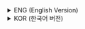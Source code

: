 <details>
<summary>ENG (English Version)</summary>

## **Chapter 4 – Computer Architecture**  

This chapter provides an overview of computer architecture, explaining how computers process and execute instructions, manage memory, and organize internal components such as the CPU, buses, and storage hierarchy.

### **1. Von Neumann Architecture and Stored Program Concept**  
Introduces the stored-program concept proposed by John von Neumann, where both data and instructions are stored in the same memory. The CPU sequentially fetches, decodes, and executes these instructions, enabling programmable and automated computing.

### **2. Instruction Structure and Machine Languages**  
Describes the format of an instruction: operation part (opcode) and operand part (address). Instructions are often 16 bits, divided into 4-bit operation codes and 12-bit address fields. Basic operations include ADD, LOAD, STORE, and HALT. Also explains machine language (binary instructions) and assembly language, a human-readable symbolic equivalent.

### **3. Memory System and Addressing**  
Explains how each memory cell has a unique address. The CPU retrieves data by referencing these address values.  
- **RAM (Random Access Memory):** Volatile memory for read-write operations, typically DRAM or SRAM.  
- **ROM (Read Only Memory):** Non-volatile memory used for permanent data storage.  
- **BIOS:** Firmware that initializes hardware during the boot process and loads the operating system into memory.

### **4. Cache Memory and Buffer**  
Addresses the performance difference between fast CPUs and slower storage devices.  
- **Cache:** High-speed memory (SRAM) bridging the speed gap between the CPU and main memory.  
- **Buffer:** Temporary storage area facilitating efficient data transfer between devices of differing speeds.

### **5. Secondary and External Memory**  
Discusses mass storage devices such as hard disk drives (HDDs) using magnetic platters and solid-state drives (SSDs) using flash memory for faster, energy-efficient storage. Also mentions external drives and USB flash memory for portable data use.

### **6. Memory Hierarchy**  
Describes the layered structure of memory from fastest to slowest: registers → cache → main memory → secondary storage. Explains cost, capacity, and performance trade-offs that define this hierarchy.

### **7. Central Processing Unit (CPU)**  
Outlines CPU components and their roles:  
- **ALU (Arithmetic Logic Unit):** Executes arithmetic and logical operations.  
- **Control Unit:** Directs processing sequences.  
- **Registers:** Temporarily store operands and results.  
The CPU continuously performs the fetch–decode–execute cycle, executing instructions sequentially.

### **8. Program Execution and Machine Cycle**  
Each instruction cycle involves three stages: fetch (retrieve from memory), decode (interpret operation and operands), and execute (perform operation). This cycle repeats continuously to complete program execution.

### **9. Microprocessor and Performance**  
Identifies performance factors such as bus width, clock speed, parallel processing, and register size. Describes Intel’s processor evolution (4004 to Pentium, Core i-series) and Moore’s Law, predicting that processing power doubles roughly every 18–24 months.  
Compares CISC (Complex Instruction Set Computing), with more complex instruction sets, and RISC (Reduced Instruction Set Computing), focusing on simpler, faster-executing instructions.

</details>

<details>
<summary>KOR (한국어 버전)</summary>

## **4장 – 컴퓨터 구조**  

이 장은 컴퓨터의 기본 구조, 명령어 실행 과정, 기억장치 구성, 중앙처리장치(CPU)의 역할과 성능 요소에 대한 설명임.

### **1. 폰 노이만 구조와 저장 프로그램 개념**  
존 폰 노이만이 제안한 저장 프로그램 방식은 프로그램 명령어와 데이터를 같은 기억장치에 저장하는 구조임. CPU는 이것을 순차적으로 인출, 해독, 실행하여 자동화된 연산을 수행함.

### **2. 명령어 구성과 저급 언어**  
명령어는 연산부(Opcode)와 피연산부(Operand)로 구성됨. 대부분 16비트로 표현되며, 주요 명령어로는 ADD, LOAD, STORE, HALT가 있음. 기계어는 이진 코드 형태임, 어셈블리어는 사람이 읽기 쉬운 기호로 표현된 언어임.

### **3. 기억장치와 주소 체계**  
모든 메모리 저장 위치는 고유한 주소(Address)를 가짐. CPU가 주소를 참조하여 데이터를 접근함.  
- RAM: 휘발성 메모리로, 읽기-쓰기 작업에 사용됨.  
- ROM: 비휘발성 메모리로, 영구 데이터 저장용임.  
- BIOS: 하드웨어 초기화 및 운영체제 메모리 로드를 담당함.

### **4. 캐시 메모리와 버퍼**  
캐시 메모리(SRAM)는 CPU와 메모리 간 속도 차이를 완화하는 역할임. 버퍼는 서로 다른 속도의 장치 간 효율적 데이터 전달을 위해 임시로 데이터 저장을 수행함.

### **5. 보조기억장치**  
HDD와 SSD는 대용량 데이터를 저장하는 보조기억장치임. 외장하드와 USB 메모리는 휴대성과 데이터 전송의 용이성을 제공함.

### **6. 기억장치 계층 구조**  
기억장치는 레지스터 → 캐시 → 주기억장치 → 보조기억장치의 계층 구조로 속도, 용량, 가격에 따라 구분됨.

### **7. 중앙처리장치 (CPU)**  
CPU는 연산장치(ALU), 제어장치(Control Unit), 레지스터(Register)로 구성됨. 명령어 인출, 해독, 실행의 연산 사이클을 반복함.

### **8. 명령어 처리 과정과 기계 주기**  
명령어는 인출, 해독, 실행의 세 단계로 처리됨. 프로그램 완수까지 해당 사이클이 반복됨.

### **9. 마이크로프로세서와 성능 요소**  
프로세서 성능은 버스 폭, 클럭 속도, 병렬처리, 레지스터 크기 등에 의해 결정됨. 인텔 CPU의 발전과 무어의 법칙을 통해 성능 증가 양상을 설명함. CISC와 RISC 구조의 차이는 명령어 집합의 복잡성에 있음.

</details>
